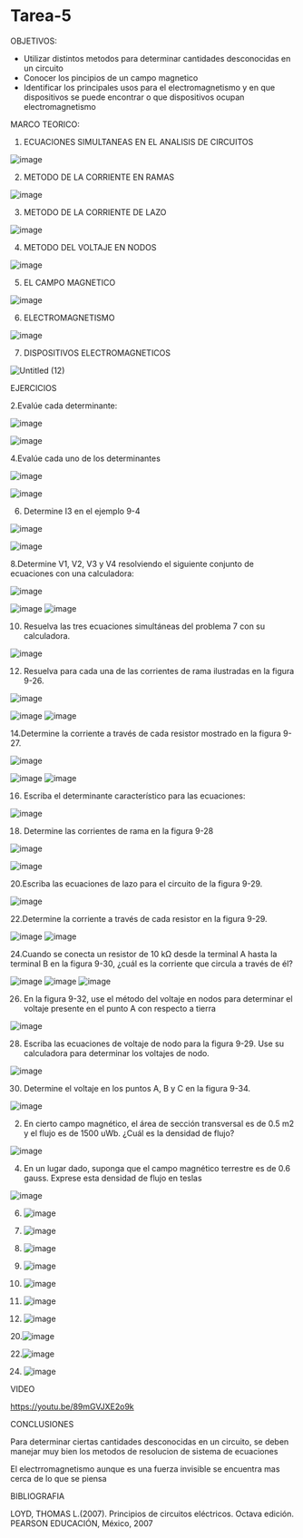 # Tarea-5

OBJETIVOS: 

- Utilizar distintos metodos para determinar cantidades desconocidas en un circuito 
- Conocer los pincipios de un campo magnetico 
- Identificar los principales usos para el electromagnetismo y en que dispositivos se puede encontrar o que dispositivos ocupan electromagnetismo  


MARCO TEORICO:

1. ECUACIONES SIMULTANEAS EN EL ANALISIS DE CIRCUITOS 

![image](https://user-images.githubusercontent.com/105940407/177656763-eb8ae8bb-481f-456c-8707-19d021654125.png)

2. METODO DE LA CORRIENTE EN RAMAS 

![image](https://user-images.githubusercontent.com/105940407/177657550-356904ae-594f-4694-b53f-1add628ad189.png)

3. METODO DE LA CORRIENTE DE LAZO 

![image](https://user-images.githubusercontent.com/105940407/177658092-eb36b518-33d1-4edc-b479-55cb2072970c.png)

4. METODO DEL VOLTAJE EN NODOS 

![image](https://user-images.githubusercontent.com/105940407/177659739-69624551-262b-4f48-8ee1-5ea8295f3a7e.png)

5. EL CAMPO MAGNETICO 

![image](https://user-images.githubusercontent.com/105940407/177797739-58576a93-2ec6-44c9-93d8-8f67f5f8094d.png)

6. ELECTROMAGNETISMO 

![image](https://user-images.githubusercontent.com/105940407/177800247-e3cfb2c0-5a96-431a-b68f-e4d967d8ddfb.png)

7. DISPOSITIVOS ELECTROMAGNETICOS 

![Untitled (12)](https://user-images.githubusercontent.com/105940407/177810651-6819db71-c732-4331-ac21-3d35bb95e05b.jpg)

EJERCICIOS 

2.Evalúe cada determinante:

![image](https://user-images.githubusercontent.com/105940407/177811583-b6549f7e-de95-409f-84ee-517c555ccd82.png)

![image](https://user-images.githubusercontent.com/105940407/177811603-584e3a6e-b4d7-4c6b-ac40-d2bba06096f2.png)

4.Evalúe cada uno de los determinantes

![image](https://user-images.githubusercontent.com/105940407/177811777-f52ab08f-32c5-4b44-885f-aa2040012664.png)

![image](https://user-images.githubusercontent.com/105940407/177811805-4e108280-4bf0-431a-95d9-a763a6747b0d.png)

6. Determine I3 en el ejemplo 9-4

![image](https://user-images.githubusercontent.com/105940407/177811868-0fcaba7d-066d-4f9d-82f4-b3428eee33c9.png)

![image](https://user-images.githubusercontent.com/105940407/177811883-b55943cc-02fd-49cf-8983-8eabb22bf9c5.png)

8.Determine V1, V2, V3 y V4 resolviendo el siguiente conjunto de ecuaciones con una calculadora:

![image](https://user-images.githubusercontent.com/105940407/177811957-3ea76cd7-985a-4efd-a1c5-eb09773b9809.png)

![image](https://user-images.githubusercontent.com/105940407/177811993-ae9366ad-9280-4130-b5e2-a5df4a9843d7.png)
![image](https://user-images.githubusercontent.com/105940407/177812011-13ce80fd-2af7-407e-8005-94bebfbbd86d.png)

10. Resuelva las tres ecuaciones simultáneas del problema 7 con su calculadora.

![image](https://user-images.githubusercontent.com/105940407/177812241-4f581c25-010e-4bf9-b7f3-fa72a4b7a8ca.png)

12. Resuelva para cada una de las corrientes de rama ilustradas en la figura 9-26.

![image](https://user-images.githubusercontent.com/105940407/177812284-60ed025e-ed10-48ea-8595-8cd0af26caa3.png)

![image](https://user-images.githubusercontent.com/105940407/177812423-202aa80e-7f1d-4a74-83ec-8e02424a0039.png)
![image](https://user-images.githubusercontent.com/105940407/177812473-152a6aa7-b96f-4a17-a862-5521a931e71c.png)

14.Determine la corriente a través de cada resistor mostrado en la figura 9-27.

![image](https://user-images.githubusercontent.com/105940407/177812529-3a53c15c-8ea0-48ab-b833-371aa976f03d.png)

![image](https://user-images.githubusercontent.com/105940407/177812572-c34fe1c1-62c3-473f-b6c7-e353f4fbdd1a.png)
![image](https://user-images.githubusercontent.com/105940407/177812614-f402c125-e0d1-4c5f-8392-6f71d944beb3.png)

16. Escriba el determinante característico para las ecuaciones:

![image](https://user-images.githubusercontent.com/105940407/177812695-ea53c4fe-4ba9-4395-8386-d6b1e29cfb4d.png)

18. Determine las corrientes de rama en la figura 9-28

![image](https://user-images.githubusercontent.com/105940407/177812824-cbf4a04a-467a-46d8-b56c-74ac5eff7282.png)

![image](https://user-images.githubusercontent.com/105940407/177812864-b2a523d9-340c-440d-b340-dd3ea9a95970.png)

20.Escriba las ecuaciones de lazo para el circuito de la figura 9-29.

![image](https://user-images.githubusercontent.com/105940407/177812930-7ae384ca-b540-4526-8417-602be5d4b142.png)

22.Determine la corriente a través de cada resistor en la figura 9-29.

![image](https://user-images.githubusercontent.com/105940407/177813028-75abdb22-06db-4c15-956f-a8e16561d573.png)
![image](https://user-images.githubusercontent.com/105940407/177813077-96f6efbe-a2e7-4b5a-b3bd-518356cd39b3.png)

24.Cuando se conecta un resistor de 10 kΩ desde la terminal A hasta la terminal B en la figura 9-30, ¿cuál es la corriente que circula a través de él?

![image](https://user-images.githubusercontent.com/105940407/177813177-4a90ed86-19ae-4114-92df-f74e298701eb.png)
![image](https://user-images.githubusercontent.com/105940407/177813226-cf2c4a18-f2f0-4f17-af5c-575a74a21ad1.png)
![image](https://user-images.githubusercontent.com/105940407/177813254-d59ab481-2cd2-4d2f-986b-7cc952b98de1.png)

26. En la figura 9-32, use el método del voltaje en nodos para determinar el voltaje presente en el punto A con respecto a tierra

![image](https://user-images.githubusercontent.com/105940407/177813502-7f4f50c2-b44b-4dfd-972c-9fe6af8ab5ef.png)

28. Escriba las ecuaciones de voltaje de nodo para la figura 9-29. Use su calculadora para determinar los voltajes de nodo.

![image](https://user-images.githubusercontent.com/105940407/177813590-9a01ccec-7809-4cd5-9bf0-87f10427def8.png)

30. Determine el voltaje en los puntos A, B y C en la figura 9-34.

![image](https://user-images.githubusercontent.com/105940407/177813985-684be349-2c76-442b-ab45-abe3eb7a8473.png)

2. En cierto campo magnético, el área de sección transversal es de 0.5 m2 y el flujo es de 1500 uWb. ¿Cuál es la densidad de flujo?

![image](https://user-images.githubusercontent.com/105940407/177814086-0d136e95-6009-4fc8-af51-73498d0064cb.png)

4. En un lugar dado, suponga que el campo magnético terrestre es de 0.6 gauss. Exprese esta densidad de flujo en teslas

![image](https://user-images.githubusercontent.com/105940407/177814147-34e3f2d7-619f-40b0-bad9-aaedc15b65f2.png)

6. ![image](https://user-images.githubusercontent.com/105940407/177814445-4ab4b98a-fb70-46af-a262-8be52d25f8a3.png)

8. ![image](https://user-images.githubusercontent.com/105940407/177814492-8eda4901-9555-40ac-a28e-a3fda6d0bdd0.png)

10. ![image](https://user-images.githubusercontent.com/105940407/177814534-3fbaa207-c59a-4661-b8b8-513444ea25ed.png)

12. ![image](https://user-images.githubusercontent.com/105940407/177814597-424c59e7-489d-45f4-a7d8-894fff0352be.png)

14. ![image](https://user-images.githubusercontent.com/105940407/177814635-c0f0e8ec-2585-41f7-8f40-68462c752cd6.png)

16. ![image](https://user-images.githubusercontent.com/105940407/177814739-c73b6876-5125-4046-bb66-b697431390d8.png)

18. ![image](https://user-images.githubusercontent.com/105940407/177814812-d44e4610-990f-4c7a-9ac6-427606e67049.png)

20.![image](https://user-images.githubusercontent.com/105940407/177814861-ba9e11fa-373b-4c4f-8d81-ed1bd659216c.png)

22.![image](https://user-images.githubusercontent.com/105940407/177814908-9a3b0e21-2a2b-44ea-8b60-7c11ebd72e66.png)

24. ![image](https://user-images.githubusercontent.com/105940407/177814946-6659bd08-d50f-4dcc-a3c8-0174a13e75c1.png)

VIDEO 

https://youtu.be/89mGVJXE2o9k

CONCLUSIONES 

Para determinar ciertas cantidades desconocidas en un circuito, se deben manejar muy bien los metodos de resolucion de sistema de ecuaciones 

El electrromagnetismo aunque es una fuerza invisible se encuentra mas cerca de lo que se piensa

BIBLIOGRAFIA 

LOYD, THOMAS L.(2007). Principios de circuitos eléctricos. Octava edición. PEARSON EDUCACIÓN, México, 2007
